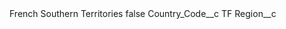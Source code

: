 <?xml version="1.0" encoding="UTF-8"?>
<CustomMetadata xmlns="http://soap.sforce.com/2006/04/metadata" xmlns:xsi="http://www.w3.org/2001/XMLSchema-instance" xmlns:xsd="http://www.w3.org/2001/XMLSchema">
    <label>French Southern Territories</label>
    <protected>false</protected>
    <values>
        <field>Country_Code__c</field>
        <value xsi:type="xsd:string">TF</value>
    </values>
    <values>
        <field>Region__c</field>
        <value xsi:nil="true"/>
    </values>
</CustomMetadata>
